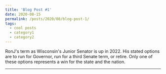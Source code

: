 ```yaml
---
title: 'Blog Post #1'
date: 2020-08-15
permalink: /posts/2020/08/blog-post-1/
tags:
  - cool posts
  - category1
  - category2
---
```


RonJ's term as Wisconsin's Junior Senator is up in 2022. His stated options are to run for Governor, run for a third Senate term, or retire.
Only one of these options represents a win for the state and the nation.

------
